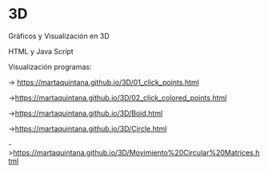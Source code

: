 # 3D
Gráficos y Visualización en 3D

HTML y Java Script


Visualización programas:

-> https://martaquintana.github.io/3D/01_click_points.html

->https://martaquintana.github.io/3D/02_click_colored_points.html

->https://martaquintana.github.io/3D/Boid.html

->https://martaquintana.github.io/3D/Circle.html

->https://martaquintana.github.io/3D/Movimiento%20Circular%20Matrices.html
